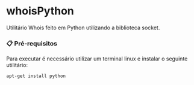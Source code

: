 # whoisPython

Utilitário Whois feito em Python utilizando a biblioteca socket.

### 📋 Pré-requisitos

Para executar é necessário utilizar um terminal linux e instalar o seguinte utilitário:

```
apt-get install python
```
